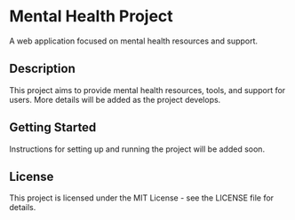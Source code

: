 # Mental Health Project

A web application focused on mental health resources and support.

## Description

This project aims to provide mental health resources, tools, and support for users. More details will be added as the project develops.

## Getting Started

Instructions for setting up and running the project will be added soon.

## License

This project is licensed under the MIT License - see the LICENSE file for details.
